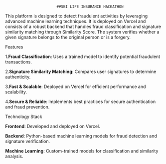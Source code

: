                            ##SBI LIFE INSURANCE HACKATHON

This platform is designed to detect fraudulent activities by leveraging advanced machine learning techniques. It is deployed on Vercel and consists of a robust backend that handles fraud classification and signature similarity matching through Similarity Score. The system verifies whether a given signature belongs to the original person or is a forgery.



Features

1.**Fraud Classification**: Uses a trained model to identify potential fraudulent transactions.

2.**Signature Similarity Matching**: Compares user signatures to determine authenticity.

3.**Fast & Scalable**: Deployed on Vercel for efficient performance and scalability.

4.**Secure & Reliable**: Implements best practices for secure authentication and fraud prevention.


Technology Stack

**Frontend**: Developed and deployed on Vercel.

**Backend**: Python-based machine learning models for fraud detection and signature verification.

**Machine Learning**: Custom-trained models for classification and similarity analysis.
